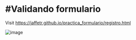 # #Validando formulario
Visit https://jaffetr.github.io/practica_formulario/registro.html

![image](https://github.com/JaffetR/practica_formulario/assets/90876077/8db3156f-d132-4053-86cd-bbb2ea8b723d)
